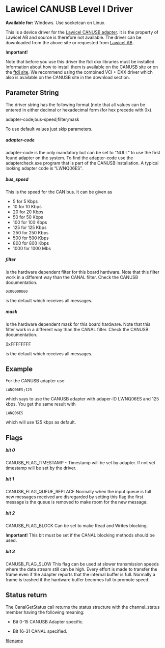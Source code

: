 # Lawicel CANUSB Level I Driver

**Available for:** Windows. Use socketcan on Linux.

This is a device driver for the [Lawicel CANUSB adapter](https://www.canusb.com). It is the property of Lawicel AB and source is therefore not available. The driver can be downloaded from the above site or requested from [Lawicel AB](https://www.lawicel.se). 

**Important!**

Note that before you use this driver the ftdi dxx libraries must be installed. Information about how to install them is available on the CANUSB site or on the [ftdi site](https://www.ftdichip.com). We recommend using the combined VCI + DXX driver which also is available on the CANUSB site in the download section. 

## Parameter String

The driver string has the following format (note that all values can be entered in either decimal or hexadecimal form (for hex precede with 0x).

   adapter-code;bus-speed;filter;mask

To use default values just skip parameters. 

##### adapter-code

adapter-code is the only mandatory but can be set to “NULL” to use the first found adapter on the system. To find the adapter-code use the adaptercheck.exe program that is part of the CANUSB installation. A typical looking adapter code is “LWNQ06ES”. 

##### bus_speed

This is the speed for the CAN bus. It can be given as


*  5 for 5 Kbps 
*  10 for 10 Kbps 
*  20 for 20 Kbps 
*  50 for 50 Kbps 
*  100 for 100 Kbps
*  125 for 125 Kbps 
*  250 for 250 Kbps 
*  500 for 500 Kbps 
*  800 for 800 Kbps 
*  1000 for 1000 Mbs

##### filter

Is the hardware dependent filter for this board hardware. Note that this filter work in a different way than the CANAL filter. Check the CANUSB documentation.

    0x00000000 
    
is the default which receives all messages. 

##### mask

Is the hardware dependent mask for this board hardware. Note that this filter work in a different way than the CANAL filter. Check the CANUSB documentation.

0xFFFFFFFF 

is the default  which receives all messages. 

## Example

For the CANUSB adapter use

    LWNQ06ES;125

which says to use the CANUSB adapter with adaper-ID LWNQ06ES and 125 kbps. You get the same result with

    LWNQ06ES

which will use 125 kbps as default. 

## Flags

##### bit 0

CANUSB_FLAG_TIMESTAMP - Timestamp will be set by adapter. If not set timestamp will be set by the driver. 

##### bit 1

CANUSB_FLAG_QUEUE_REPLACE Normally when the input queue is full new messages received are disregarded by setting this flag the first message is the queue is removed to make room for the new message. 

##### bit 2

CANUSB_FLAG_BLOCK Can be set to make Read and Writes blocking.

**Important!** This bit must be set if the CANAL blocking methods should be used. 

##### bit 3

CANUSB_FLAG_SLOW This flag can be used at slower transmission speeds where the data stream still can be high. Every effort is made to transfer the frame even if the adapter reports that the internal buffer is full. Normally a frame is trashed if the hardware buffer becomes full to promote speed. 

##  Status return 

The CanalGetStatus call returns the status structure with the channel_status member having the following meaning:


*  Bit 0-15 CANUSB Adapter specific. 

*  Bit 16-31 CANAL specified.


[filename](./bottom_copyright.md ':include')
